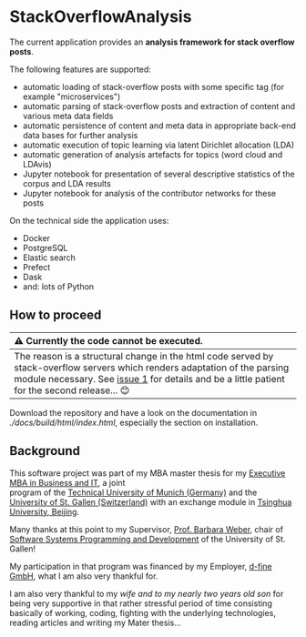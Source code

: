 # StackOverflowAnalysis

The current application provides an **analysis framework for stack overflow posts**.

The following features are supported:

- automatic loading of stack-overflow posts with some specific tag (for example "microservices")
- automatic parsing of stack-overflow posts and extraction of content and various meta data fields
- automatic persistence of content and meta data in appropriate back-end data bases for further analysis
- automatic execution of topic learning via latent Dirichlet allocation (LDA)
- automatic generation of analysis artefacts for topics (word cloud and LDAvis)
- Jupyter notebook for presentation of several descriptive statistics of the corpus
  and LDA results
- Jupyter notebook for analysis of the contributor networks for these posts

On the technical side the application uses:

- Docker
- PostgreSQL
- Elastic search
- Prefect
- Dask
- and: lots of Python

## How to proceed

| :warning: Currently the code cannot be executed. |
|:--- |
| The reason is a structural change in the html code served by stack-overflow servers which renders adaptation of the parsing module necessary. See [issue 1](https://github.com/HBernigau/StackOverflowAnalysis/issues/1) for details and be a little patient for the second release... 😊 |


Download the repository and have a look on the documentation in *./docs/build/html/index.html*, 
especially the section on installation.

## Background

This software project was part of my MBA master thesis for my
[Executive MBA in Business and IT](https://www.lll.tum.de/executive-mba-in-business-it/), a joint  
program of the [Technical University of Munich (Germany)](https://www.tum.de/) and the [University of St. Gallen (Switzerland)](https://www.es.unisg.ch/en/university-st-gallen-hsg)
with an exchange module in [Tsinghua University, Beijing](https://www.tsinghua.edu.cn/en/).

Many thanks at this point to my Supervisor, [Prof. Barbara Weber](https://www.alexandria.unisg.ch/persons/8178),
chair of [Software Systems Programming and Development](https://ics.unisg.ch/chair-se-weber) of 
the University of St. Gallen!

My participation in that program was financed by my Employer, [d-fine GmbH](https://www.d-fine.com/),
what I am also very thankful for.

I am also very thankful to my *wife and to my nearly two years old son* for being very supportive in that rather 
stressful period of time consisting basically of working,
coding, fighting with the underlying technologies, 
reading articles and writing my Mater thesis...
